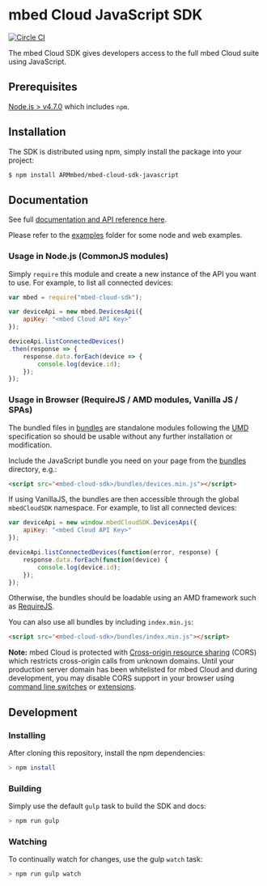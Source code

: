 # mbed Cloud JavaScript SDK

[![Circle CI](https://circleci.com/gh/ARMmbed/mbed-cloud-sdk-javascript.svg?style=shield&circle-token=62ef40035b1b5442234a44ad7e74199ea582f3f4)](https://circleci.com/gh/ARMmbed/mbed-cloud-sdk-javascript/)

The mbed Cloud SDK gives developers access to the full mbed Cloud suite using JavaScript.

## Prerequisites

[Node.js > v4.7.0](https://nodejs.org) which includes `npm`.

## Installation

The SDK is distributed using npm, simply install the package into your project:

```bash
$ npm install ARMmbed/mbed-cloud-sdk-javascript
```

## Documentation

See full [documentation and API reference here](http://mbed-cloud-sdk-javascript.s3-website-us-west-2.amazonaws.com/).

Please refer to the [examples](./examples/) folder for some node and web examples.

### Usage in Node.js (CommonJS modules)

Simply `require` this module and create a new instance of the API you want to use. For example, to list all connected devices:

```JavaScript
var mbed = require("mbed-cloud-sdk");

var deviceApi = new mbed.DevicesApi({
	apiKey: "<mbed Cloud API Key>"
});

deviceApi.listConnectedDevices()
.then(response => {
	response.data.forEach(device => {
		console.log(device.id);
	});
});
```

### Usage in Browser (RequireJS / AMD modules, Vanilla JS / SPAs)

The bundled files in [bundles](./bundles/) are standalone modules following the [UMD](https://github.com/umdjs/umd) specification so should be usable without any further installation or modification.

Include the JavaScript bundle you need on your page from the [bundles](./bundles/) directory, e.g.:

```html
<script src="<mbed-cloud-sdk>/bundles/devices.min.js"></script>
```

If using VanillaJS, the bundles are then accessible through the global `mbedCloudSDK` namespace. For example, to list all connected devices:

```javascript
var deviceApi = new window.mbedCloudSDK.DevicesApi({
	apiKey: "<mbed Cloud API Key>"
});

deviceApi.listConnectedDevices(function(error, response) {
	response.data.forEach(function(device) {
		console.log(device.id);
	});
});
```

Otherwise, the bundles should be loadable using an AMD framework such as [RequireJS](http://requirejs.org/).

You can also use all bundles by including `index.min.js`:

```html
<script src="<mbed-cloud-sdk>/bundles/index.min.js"></script>
```

__Note:__ mbed Cloud is protected with [Cross-origin resource sharing](https://en.wikipedia.org/wiki/Cross-origin_resource_sharing) (CORS) which restricts cross-origin calls from unknown domains. Until your production server domain has been whitelisted for mbed Cloud and during development, you may disable CORS support in your browser using [command line switches](http://www.thegeekstuff.com/2016/09/disable-same-origin-policy/) or [extensions](https://chrome.google.com/webstore/detail/allow-control-allow-origi/nlfbmbojpeacfghkpbjhddihlkkiljbi).

## Development

### Installing

After cloning this repository, install the npm dependencies:

```bash
> npm install
```

### Building

Simply use the default ```gulp``` task to build the SDK and docs:

```bash
> npm run gulp
```

### Watching

To continually watch for changes, use the gulp `watch` task:

```bash
> npm run gulp watch
```
